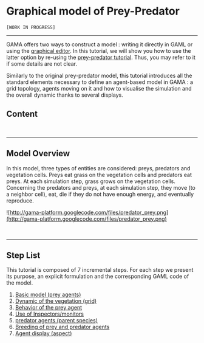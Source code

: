 # Graphical model of Prey-Predator
`[WORK IN PROGRESS]`


---

GAMA offers two ways to construct a model : writing it directly in GAML or using the [graphical editor](G__GraphicalEditor). In this tutorial, we will show you how to use the latter option by re-using the [prey-predator tutorial](Tutorial__PredatorPreyTutorial). Thus, you may refer to it if some details are not clear.

Similarly to the original prey-predator model, this tutorial introduces all the standard elements necessary to define an agent-based model in GAMA : a grid topology, agents moving on it and how to visualise the simulation and the overall dynamic thanks to several displays.

## Content

<br />

---

## Model Overview
In this model, three types of entities are considered: preys, predators and vegetation cells. Preys
eat grass on the vegetation cells and predators eat preys. At each simulation step, grass grows on the vegetation cells. Concerning the predators and preys, at each simulation step, they move (to a neighbor cell), eat, die if they do not have enough energy, and eventually reproduce.

![http://gama-platform.googlecode.com/files/predator_prey.png](http://gama-platform.googlecode.com/files/predator_prey.png)

<br />

---

## Step List

This tutorial is composed of 7 incremental steps. For each step we present its purpose, an explicit formulation and the corresponding GAML code of the model.

  1. [Basic model (prey agents)](Tutorial__GraphicModel_step1)
  1. [Dynamic of the vegetation (grid)](Tutorial__GraphicModel_step2)
  1. [Behavior of the prey agent](Tutorial__GraphicModel_step3)
  1. [Use of Inspectors/monitors](Tutorial__GraphicModel_step4)
  1. [predator agents (parent species)](Tutorial__GraphicModel_step5)
  1. [Breeding of prey and predator agents](Tutorial__GraphicModel_step6)
  1. [Agent display (aspect)](Tutorial__GraphicModel_step7)